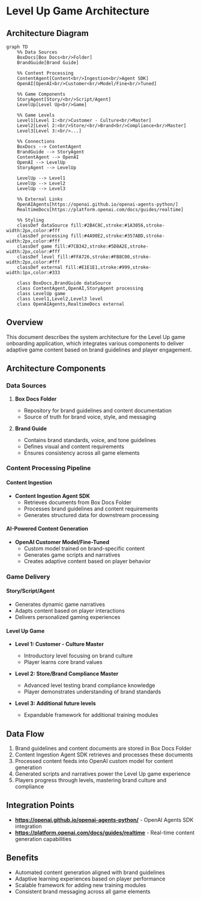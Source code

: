 # Level Up Game Architecture

## Architecture Diagram

```mermaid
graph TD
    %% Data Sources
    BoxDocs[Box Docs<br/>Folder] 
    BrandGuide[Brand Guide]
    
    %% Content Processing
    ContentAgent[Content<br/>Ingestion<br/>Agent SDK]
    OpenAI[OpenAI<br/>Customer<br/>Model/Fine<br/>Tuned]
    
    %% Game Components
    StoryAgent[Story/<br/>Script/Agent]
    LevelUp[Level Up<br/>Game]
    
    %% Game Levels
    Level1[Level 1:<br/>Customer - Culture<br/>Master]
    Level2[Level 2:<br/>Store/<br/>Brand<br/>Compliance<br/>Master]
    Level3[Level 3:<br/>...]
    
    %% Connections
    BoxDocs --> ContentAgent
    BrandGuide --> StoryAgent
    ContentAgent --> OpenAI
    OpenAI --> LevelUp
    StoryAgent --> LevelUp
    
    LevelUp --> Level1
    LevelUp --> Level2
    LevelUp --> Level3
    
    %% External Links
    OpenAIAgents[https://openai.github.io/openai-agents-python/]
    RealtimeDocs[https://platform.openai.com/docs/guides/realtime]
    
    %% Styling
    classDef dataSource fill:#2B4C8C,stroke:#1A3056,stroke-width:2px,color:#fff
    classDef processing fill:#4A90E2,stroke:#357ABD,stroke-width:2px,color:#fff
    classDef game fill:#7CB342,stroke:#5D8A2E,stroke-width:2px,color:#fff
    classDef level fill:#FFA726,stroke:#FB8C00,stroke-width:2px,color:#fff
    classDef external fill:#E1E1E1,stroke:#999,stroke-width:1px,color:#333
    
    class BoxDocs,BrandGuide dataSource
    class ContentAgent,OpenAI,StoryAgent processing
    class LevelUp game
    class Level1,Level2,Level3 level
    class OpenAIAgents,RealtimeDocs external
```

## Overview

This document describes the system architecture for the Level Up game onboarding application, which integrates various components to deliver adaptive game content based on brand guidelines and player engagement.

## Architecture Components

### Data Sources

1. **Box Docs Folder**
   - Repository for brand guidelines and content documentation
   - Source of truth for brand voice, style, and messaging

2. **Brand Guide**
   - Contains brand standards, voice, and tone guidelines
   - Defines visual and content requirements
   - Ensures consistency across all game elements

### Content Processing Pipeline

#### Content Ingestion
- **Content Ingestion Agent SDK**
  - Retrieves documents from Box Docs Folder
  - Processes brand guidelines and content requirements
  - Generates structured data for downstream processing

#### AI-Powered Content Generation
- **OpenAI Customer Model/Fine-Tuned**
  - Custom model trained on brand-specific content
  - Generates game scripts and narratives
  - Creates adaptive content based on player behavior

### Game Delivery

#### Story/Script/Agent
- Generates dynamic game narratives
- Adapts content based on player interactions
- Delivers personalized gaming experiences

#### Level Up Game
- **Level 1: Customer - Culture Master**
  - Introductory level focusing on brand culture
  - Player learns core brand values
  
- **Level 2: Store/Brand Compliance Master**
  - Advanced level testing brand compliance knowledge
  - Player demonstrates understanding of brand standards
  
- **Level 3: Additional future levels**
  - Expandable framework for additional training modules

## Data Flow

1. Brand guidelines and content documents are stored in Box Docs Folder
2. Content Ingestion Agent SDK retrieves and processes these documents
3. Processed content feeds into OpenAI custom model for content generation
4. Generated scripts and narratives power the Level Up game experience
5. Players progress through levels, mastering brand culture and compliance

## Integration Points

- **https://openai.github.io/openai-agents-python/** - OpenAI Agents SDK integration
- **https://platform.openai.com/docs/guides/realtime** - Real-time content generation capabilities

## Benefits

- Automated content generation aligned with brand guidelines
- Adaptive learning experiences based on player performance
- Scalable framework for adding new training modules
- Consistent brand messaging across all game elements